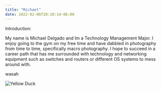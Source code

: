 ```yaml
---
title: "Michael"
date: 2022-02-06T20:10:14-06:00
---
```


Introduction:

My name is Michael Delgado and Im a Technology Management Major. I enjoy going to the gym on my free time and have dabbled in photography from time to time, specifically macro photography. I hope to succeed in a career path that has me surrounded with technology and networking equipment such as switches and routers or different OS systems to mess around with.

wasah

![Yellow Duck](https://scontent.fftw1-1.fna.fbcdn.net/v/t39.30808-6/p1080x2048/273468892_5263292707027919_4383241213194269239_n.jpg?_nc_cat=104&ccb=1-5&_nc_sid=730e14&_nc_ohc=Zqe2PI8ohrUAX8gShxT&_nc_ht=scontent.fftw1-1.fna&oh=00_AT_O-QD3DxzviK-m0iGTbfvCnI6txZyXQAoHPHdJ5hjkXw&oe=6204B8BC)